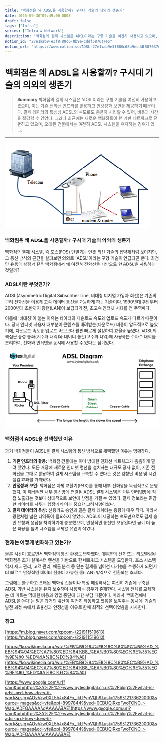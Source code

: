 ```yaml
---
title: "백화점은 왜 ADSL을 사용할까? 구시대 기술의 의외의 생존기"
date: 2025-09-30T09:49:00.000Z
draft: false
tags: ["Infra"]
series: ["Infra & Network"]
description: "백화점의 결제 시스템은 ADSL이라는 구형 기술을 여전히 사용하고 있으며, 이는 기존 전화선 인프라를 활용하고 안정성과 보안을 제공하기 때문이다. 결제 데이터의 특성상 ADSL의 속도로도 충분히 처리할 수 있어, 비용과 시간을 절감할 수 있었다. 그러나 최근에는 새로운 백화점들이 랜 기반 네트워크로 전환하고 있으며, 오래된 건물에서는 여전히 ADSL 시스템을 유지하는 경우가 있다."
notion_id: "27e1bab9-e3f8-80c6-8b9e-cddf587637e5"
notion_url: "https://www.notion.so/ADSL-27e1bab9e3f880c68b9ecddf587637e5"
---
```


# 백화점은 왜 ADSL을 사용할까? 구시대 기술의 의외의 생존기

> **Summary**
> 백화점의 결제 시스템은 ADSL이라는 구형 기술을 여전히 사용하고 있으며, 이는 기존 전화선 인프라를 활용하고 안정성과 보안을 제공하기 때문이다. 결제 데이터의 특성상 ADSL의 속도로도 충분히 처리할 수 있어, 비용과 시간을 절감할 수 있었다. 그러나 최근에는 새로운 백화점들이 랜 기반 네트워크로 전환하고 있으며, 오래된 건물에서는 여전히 ADSL 시스템을 유지하는 경우가 있다.

---


![Image](image_0669bbf0663b.png)

### 백화점은 왜 ADSL을 사용할까? 구시대 기술의 의외의 생존기

백화점의 결제 시스템, 즉 포스(POS) 단말기는 언뜻 최신 기술의 집약체처럼 보이지만, 그 통신 방식의 근간을 살펴보면 의외로 'ADSL'이라는 구형 기술이 언급되곤 한다. 최첨단 유통의 상징과 같은 백화점에서 왜 여전히 전화선을 기반으로 한 ADSL을 사용하는 것일까?

### ADSL이란 무엇인가?

ADSL(Asymmetric Digital Subscriber Line, 비대칭 디지털 가입자 회선)은 기존의 구리 전화선을 이용해 고속 데이터 통신을 가능하게 하는 기술이다. 1990년대 후반부터 2000년대 초반까지 광랜(LAN)이 보급되기 전, 초고속 인터넷 시대를 연 주역이다.

이름에 '비대칭'이 붙는 이유는 데이터의 다운로드 속도와 업로드 속도가 다르기 때문이다. 당시 인터넷 사용자 대부분이 콘텐츠를 내려받는(다운로드) 비중이 압도적으로 높았기에, 다운로드 속도를 업로드 속도보다 훨씬 빠르게 설정하여 효율을 높였다. ADSL의 핵심은 음성 통화(저주파 대역)와 데이터 통신(고주파 대역)에 사용하는 주파수 대역을 분리하여, 전화와 인터넷을 동시에 사용할 수 있다는 점이었다.

![Image](image_7a8588f9f8c2.png)

### 백화점이 ADSL을 선택했던 이유

과거 백화점들이 ADSL을 결제 시스템의 통신 방식으로 채택했던 이유는 명확하다.

1. **기존 인프라의 활용:** 백화점 건물에는 이미 방대한 전화선 네트워크가 촘촘하게 깔려 있었다. 모든 매장에 새로운 인터넷 랜선을 설치하는 대규모 공사 없이, 기존 전화선을 그대로 활용하여 결제 시스템을 구축할 수 있다는 것은 엄청난 비용 및 시간 절감 효과를 가져왔다.
1. **안정성과 보안:** 백화점은 자체 교환기(PBX)를 통해 내부 전화망을 독립적으로 운영했다. 이 폐쇄적인 내부 통신망에 연결된 ADSL 결제 시스템은 외부 인터넷망에 직접 노출되는 것보다 상대적으로 보안에 강점을 가질 수 있었다. 결제 정보라는 민감한 데이터를 다루는 입장에서 이는 중요한 고려사항이었다.
1. **결제 데이터의 특성:** 신용카드 승인과 같은 결제 데이터는 용량이 매우 작다. 따라서 광랜처럼 넓은 대역폭이 필요하지 않았다. ADSL이 제공하는 속도만으로도 결제 승인 요청과 응답을 처리하기에 충분했으며, 안정적인 통신만 보장된다면 굳이 더 높은 비용을 들여 시스템을 교체할 유인이 적었다.
### 현재는 어떻게 변화하고 있는가?

물론 시간이 흐르면서 백화점의 통신 환경도 변화했다. 대부분의 신축 또는 리모델링된 백화점은 초기 설계부터 랜선을 기반으로 한 네트워크 시스템을 도입한다. 포스 시스템 역시 재고 관리, 고객 관리, 매출 분석 등 단순 결제를 넘어선 다기능을 수행하게 되면서 더 빠르고 안정적인 데이터 전송이 가능한 랜(LAN) 방식으로 전환되는 추세다.

그럼에도 불구하고 오래된 백화점 건물이나 특정 매장에서는 여전히 기존에 구축된 ADSL 기반 시스템을 유지 보수하며 사용하는 경우가 존재한다. 시스템 전체를 교체하는 데 따르는 막대한 비용과 영업 중단에 대한 부담 때문이다. 따라서 '백화점에서 ADSL을 쓴다'는 말은 과거의 유산이 여전히 작동하고 있음을 보여주는 동시에, 기술의 발전 과정 속에서 효율성과 안정성을 이유로 한때 최적의 선택이었음을 시사한다.

### 참고

[https://m.blog.naver.com/opcom-/221911519613](https://m.blog.naver.com/opcom-/221911519613)

[https://ko.wikipedia.org/wiki/%EB%B9%84%EB%8C%80%EC%B9%AD_%EB%94%94%EC%A7%80%ED%84%B8_%EA%B0%80%EC%9E%85%EC%9E%90_%ED%9A%8C%EC%84%A0](https://ko.wikipedia.org/wiki/%EB%B9%84%EB%8C%80%EC%B9%AD_%EB%94%94%EC%A7%80%ED%84%B8_%EA%B0%80%EC%9E%85%EC%9E%90_%ED%9A%8C%EC%84%A0)

[https://www.google.com/url?sa=i&url=https%3A%2F%2Fwww.bytesdigital.co.uk%2Fblog%2Fwhat-is-adsl-and-how-does-it-work&psig=AOvVaw0XL5h4x84Fx_lkbPypVQh9&ust=1759312173620000&source=images&cd=vfe&opi=89978449&ved=0CBUQjRxqFwoTCNC_r-WagJADFQAAAAAdAAAAABAE](https://www.google.com/url?sa=i&url=https%3A%2F%2Fwww.bytesdigital.co.uk%2Fblog%2Fwhat-is-adsl-and-how-does-it-work&psig=AOvVaw0XL5h4x84Fx_lkbPypVQh9&ust=1759312173620000&source=images&cd=vfe&opi=89978449&ved=0CBUQjRxqFwoTCNC_r-WagJADFQAAAAAdAAAAABAE)

